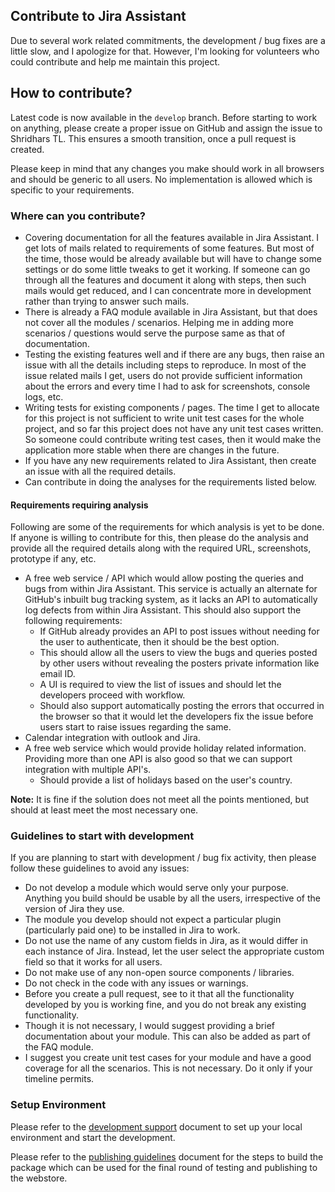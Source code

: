 ## Contribute to Jira Assistant

Due to several work related commitments, the development / bug fixes are a little slow, and I apologize for that. However, I'm looking for volunteers who could contribute and help me maintain this project.

## How to contribute?

Latest code is now available in the `develop` branch.
Before starting to work on anything, please create a proper issue on GitHub and assign the issue to Shridhars TL. This ensures a smooth transition, once a pull request is created.

Please keep in mind that any changes you make should work in all browsers and should be generic to all users.
No implementation is allowed which is specific to your requirements.

### Where can you contribute?
- Covering documentation for all the features available in Jira Assistant. I get lots of mails related to requirements of some features. But most of the time, those would be already available but will have to change some settings or do some little tweaks to get it working. If someone can go through all the features and document it along with steps, then such mails would get reduced, and I can concentrate more in development rather than trying to answer such mails.
- There is already a FAQ module available in Jira Assistant, but that does not cover all the modules / scenarios. Helping me in adding more scenarios / questions would serve the purpose same as that of documentation.
- Testing the existing features well and if there are any bugs, then raise an issue with all the details including steps to reproduce. In most of the issue related mails I get, users do not provide sufficient information about the errors and every time I had to ask for screenshots, console logs, etc.
- Writing tests for existing components / pages. The time I get to allocate for this project is not sufficient to write unit test cases for the whole project, and so far this project does not have any unit test cases written. So someone could contribute writing test cases, then it would make the application more stable when there are changes in the future.
- If you have any new requirements related to Jira Assistant, then create an issue with all the required details.
- Can contribute in doing the analyses for the requirements listed below.

#### Requirements requiring analysis
Following are some of the requirements for which analysis is yet to be done. If anyone is willing to contribute for this, then please do the analysis and provide all the required details along with the required URL, screenshots, prototype if any, etc.
- A free web service / API which would allow posting the queries and bugs from within Jira Assistant. This service is actually an alternate for GitHub's inbuilt bug tracking system, as it lacks an API to automatically log defects from within Jira Assistant. This should also support the following requirements:
    - If GitHub already provides an API to post issues without needing for the user to authenticate, then it should be the best option.
    - This should allow all the users to view the bugs and queries posted by other users without revealing the posters private information like email ID.
    - A UI is required to view the list of issues and should let the developers proceed with workflow.
    - Should also support automatically posting the errors that occurred in the browser so that it would let the developers fix the issue before users start to raise issues regarding the same.
- Calendar integration with outlook and Jira.
- A free web service which would provide holiday related information. Providing more than one API is also good so that we can support integration with multiple API's.
    - Should provide a list of holidays based on the user's country.


**Note:** It is fine if the solution does not meet all the points mentioned, but should at least meet the most necessary one.

### Guidelines to start with development
If you are planning to start with development / bug fix activity, then please follow these guidelines to avoid any issues:

- Do not develop a module which would serve only your purpose. Anything you build should be usable by all the users, irrespective of the version of Jira they use.
- The module you develop should not expect a particular plugin (particularly paid one) to be installed in Jira to work.
- Do not use the name of any custom fields in Jira, as it would differ in each instance of Jira. Instead, let the user select the appropriate custom field so that it works for all users.
- Do not make use of any non-open source components / libraries.
- Do not check in the code with any issues or warnings.
- Before you create a pull request, see to it that all the functionality developed by you is working fine, and you do not break any existing functionality.
- Though it is not necessary, I would suggest providing a brief documentation about your module. This can also be added as part of the FAQ module.
- I suggest you create unit test cases for your module and have a good coverage for all the scenarios. This is not necessary. Do it only if your timeline permits.

### Setup Environment
Please refer to the [development support](DEVELOPMENT.md) document to set up your local environment and start the development.

Please refer to the [publishing guidelines](PUBLISH.md) document for the steps to build the package which can be used for the final round of testing and publishing to the webstore.
